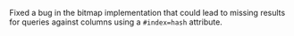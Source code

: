 Fixed a bug in the bitmap implementation that could lead to
missing results for queries against columns using a `#index=hash`
attribute.
